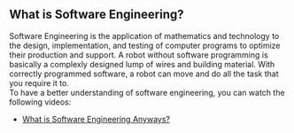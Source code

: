 ## What is Software Engineering?
  Software Engineering is the application of mathematics and technology to the design, implementation, and testing of computer programs to optimize their production and support. A robot without software programming is basically a complexly designed lump of wires and building material. With correctly programmed software, a robot can move and do all the task that you require it to.  
  To have a better understanding of software engineering, you can watch the following videos:  
  * [What is Software Engineering Anyways?](https://www.youtube.com/watch?v=7UeP23_fQ4o)
